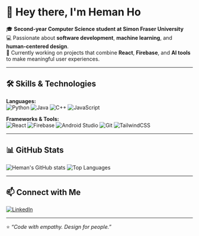 # 👋 Hey there, I'm Heman Ho

🎓 **Second-year Computer Science student at Simon Fraser University**  
💻 Passionate about **software development**, **machine learning**, and **human-centered design**.  
🚀 Currently working on projects that combine **React**, **Firebase**, and **AI tools** to make meaningful user experiences.

---

## 🛠️ Skills & Technologies

**Languages:**  
![Python](https://img.shields.io/badge/Python-3776AB?style=for-the-badge&logo=python&logoColor=white)
![Java](https://img.shields.io/badge/Java-007396?style=for-the-badge&logo=java&logoColor=white)
![C++](https://img.shields.io/badge/C++-00599C?style=for-the-badge&logo=cplusplus&logoColor=white)
![JavaScript](https://img.shields.io/badge/JavaScript-F7DF1E?style=for-the-badge&logo=javascript&logoColor=black)

**Frameworks & Tools:**  
![React](https://img.shields.io/badge/React-20232A?style=for-the-badge&logo=react&logoColor=61DAFB)
![Firebase](https://img.shields.io/badge/Firebase-039BE5?style=for-the-badge&logo=firebase&logoColor=yellow)
![Android Studio](https://img.shields.io/badge/Android%20Studio-3DDC84?style=for-the-badge&logo=android-studio&logoColor=white)
![Git](https://img.shields.io/badge/Git-F05032?style=for-the-badge&logo=git&logoColor=white)
![TailwindCSS](https://img.shields.io/badge/TailwindCSS-06B6D4?style=for-the-badge&logo=tailwindcss&logoColor=white)

---

## 📊 GitHub Stats

![Heman's GitHub stats](https://github-readme-stats.vercel.app/api?username=Heman-Ho&show_icons=true&theme=tokyonight)
![Top Languages](https://github-readme-stats.vercel.app/api/top-langs/?username=Heman-Ho&layout=compact&theme=tokyonight)

---

## 📫 Connect with Me

[![LinkedIn](https://img.shields.io/badge/LinkedIn-HemanHo-blue?style=for-the-badge&logo=linkedin)](https://www.linkedin.com/in/heman-ho-06168a306)

---

⭐ *“Code with empathy. Design for people.”*  
